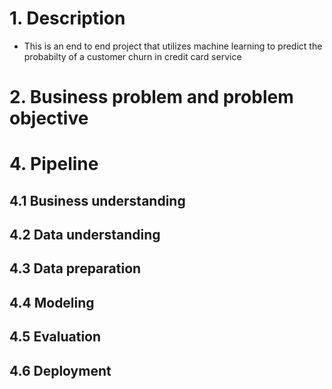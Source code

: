 # 1. Description

- This is an end to end project that utilizes machine learning to predict the probabilty of a customer churn in credit card service

# 2. Business problem and problem objective

# 4. Pipeline

## 4.1 Business understanding
## 4.2 Data understanding
## 4.3 Data preparation
## 4.4 Modeling
## 4.5 Evaluation
## 4.6 Deployment